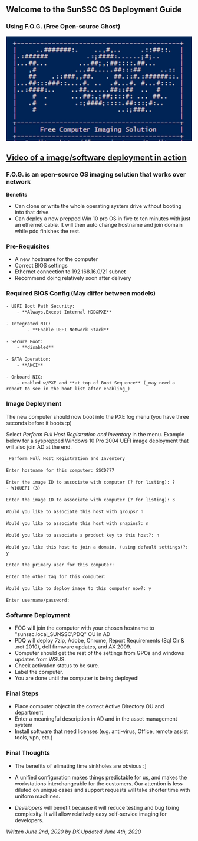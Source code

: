 ## Welcome to the SunSSC OS Deployment Guide
### Using F.O.G. (Free Open-source Ghost)
![FOG](./maxresdefault.jpg)

## [Video of a image/software deployment in action](https://web.microsoftstream.com/video/e0257dac-b739-4541-8de1-fa4f72231292)

### F.O.G. is an open-source OS imaging solution that works over network
**Benefits**
- Can clone or write the whole operating system drive without booting into that drive.
- Can deploy a new prepped Win 10 pro OS in five to ten minutes with just an ethernet cable. It will then auto change hostname and join domain while pdq finishes the rest.

### Pre-Requisites
- A new hostname for the computer
- Correct BIOS settings
- Ethernet connection to 192.168.16.0/21 subnet
- Recommend doing relatively soon after delivery

### Required BIOS Config (May differ between models)
```
- UEFI Boot Path Security:
    - **Always,Except Internal HDD&PXE**
    
- Integrated NIC: 
        - **Enable UEFI Network Stack**
        
- Secure Boot:
    - **disabled**
    
- SATA Operation:
    - **AHCI**
    
- Onboard NIC:
    - enabled w/PXE and **at top of Boot Sequence** (_may need a reboot to see in the boot list after enabling_)
```

### Image Deployment
The new computer should now boot into the PXE fog menu (you have three seconds before it boots :p)

Select _Perform Full Host Registration and Inventory_ in the menu. Example below for a sysprepped Windows 10 Pro 2004 UEFI image deployment that will also join AD at the end.

```
_Perform Full Host Registration and Inventory_

Enter hostname for this computer: SSCD777

Enter the image ID to associate with computer (? for listing): ?
- W10UEFI (3)

Enter the image ID to associate with computer (? for listing): 3

Would you like to associate this host with groups? n

Would you like to associate this host with snapins?: n

Would you like to associate a product key to this host?: n

Would you like this host to join a domain, (using default settings)?: y

Enter the primary user for this computer:

Enter the other tag for this computer:

Would you like to deploy image to this computer now?: y

Enter username/password:
```

### Software Deployment
- FOG will join the computer with your chosen hostname to "sunssc.local\_SUNSSC\PDQ" OU in AD
- PDQ will deploy 7zip, Adobe, Chrome, Report Requirements (Sql Clr & .net 2010), dell firmware updates, and AX 2009.
- Computer should get the rest of the settings from GPOs and windows updates from WSUS.
- Check activation status to be sure.
- Label the computer.
- You are done until the computer is being deployed!


### Final Steps
- Place computer object in the correct Active Directory OU and department
- Enter a meaningful description in AD and in the asset management system 
- Install software that need licenses (e.g. anti-virus, Office, remote assist tools, vpn, etc.)


### Final Thoughts
- The benefits of elimating time sinkholes are obvious :]

- A unified configuration makes things predictable for us, and makes the workstations interchangeable for the customers. Our attention is less diluted on unique cases and support requests will take shorter time with uniform machines. 

- _Developers_ will benefit because it will reduce testing and bug fixing complexity. It will allow relatively easy self-service imaging for developers.

_Written June 2nd, 2020 by DK_
_Updated June 4th, 2020_

